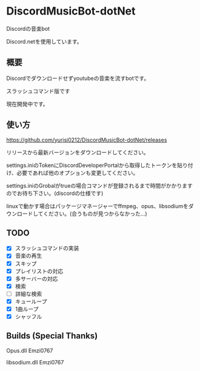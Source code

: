 # DiscordMusicBot-dotNet

Discordの音楽bot 

Discord.netを使用しています。

## 概要 

Discordでダウンロードせずyoutubeの音楽を流すbotです。 

スラッシュコマンド版です

現在開発中です。 

## 使い方 

https://github.com/yurisi0212/DiscordMusicBot-dotNet/releases

リリースから最新バージョンをダウンロードしてください。

settings.iniのTokenにDiscordDeveloperPortalから取得したトークンを貼り付け、必要であれば他のオプションも変更してください。

settings.iniのGrobalがtrueの場合コマンドが登録されるまで時間がかかりますのでお待ち下さい。(discordの仕様です)

linuxで動かす場合はパッケージマネージャーでffmpeg、opus、libsodiumをダウンロードしてください。(合うものが見つからなかった...)

## TODO 

- [x] スラッシュコマンドの実装
- [x] 音楽の再生
- [x] スキップ
- [x] プレイリストの対応
- [x] 多サーバーの対応 
- [x] 検索
- [ ] 詳細な検索 
- [x] キューループ
- [x] 1曲ループ
- [x] シャッフル    

## Builds (Special Thanks)

Opus.dll Emzi0767

libsodium.dll Emzi0767
